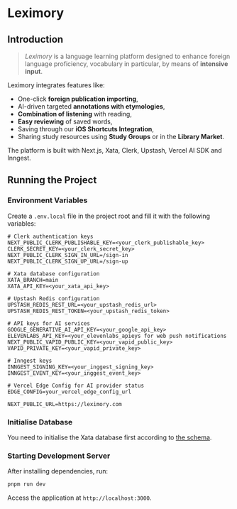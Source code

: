 # Leximory

## Introduction

> *Leximory* is a language learning platform designed to enhance foreign language proficiency, vocabulary in particular, by means of **intensive input**. 

Leximory integrates features like:

- One-click **foreign publication importing**,
- AI-driven targeted **annotations with etymologies**, 
- **Combination of listening** with reading, 
- **Easy reviewing** of saved words,
- Saving through our **iOS Shortcuts Integration**,
- Sharing study resources using **Study Groups** or in the **Library Market**.

The platform is built with Next.js, Xata, Clerk, Upstash, Vercel AI SDK and Inngest.

## Running the Project

### Environment Variables

Create a `.env.local` file in the project root and fill it with the following variables:

```shell
# Clerk authentication keys
NEXT_PUBLIC_CLERK_PUBLISHABLE_KEY=<your_clerk_publishable_key>
CLERK_SECRET_KEY=<your_clerk_secret_key>
NEXT_PUBLIC_CLERK_SIGN_IN_URL=/sign-in
NEXT_PUBLIC_CLERK_SIGN_UP_URL=/sign-up

# Xata database configuration
XATA_BRANCH=main
XATA_API_KEY=<your_xata_api_key>

# Upstash Redis configuration
UPSTASH_REDIS_REST_URL=<your_upstash_redis_url>
UPSTASH_REDIS_REST_TOKEN=<your_upstash_redis_token>

# API keys for AI services
GOOGLE_GENERATIVE_AI_API_KEY=<your_google_api_key>
ELEVENLABS_API_KEY=<your_elevenlabs_apieys for web push notifications
NEXT_PUBLIC_VAPID_PUBLIC_KEY=<your_vapid_public_key>
VAPID_PRIVATE_KEY=<your_vapid_private_key>

# Inngest keys
INNGEST_SIGNING_KEY=<your_inggest_signing_key>
INNGEST_EVENT_KEY=<your_inggest_event_key>

# Vercel Edge Config for AI provider status
EDGE_CONFIG=your_vercel_edge_config_url

NEXT_PUBLIC_URL=https://leximory.com
```

### Initialise Database

You need to initialise the Xata database first according to [the schema](./server/client/xata.ts).

### Starting Development Server

After installing dependencies, run:

```bash
pnpm run dev
```

Access the application at `http://localhost:3000`.

